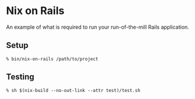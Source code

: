 # Nix on Rails

An example of what is required to run your run-of-the-mill Rails application.

## Setup

```
% bin/nix-on-rails /path/to/project
```

## Testing

```
% sh $(nix-build --no-out-link --attr test)/test.sh
```
